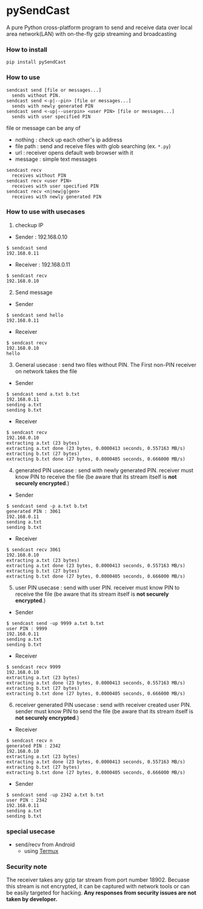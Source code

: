 # pySendCast
A pure Python cross-platform program to send and receive data over local area network(LAN) with on-the-fly gzip streaming and broadcasting

### How to install
```
pip install pySendCast
```

### How to use
```
sendcast send [file or messages...]
  sends without PIN.
sendcast send <-p|--pin> [file or messages...]
  sends with newly generated PIN
sendcast send <-up|--userpin> <user PIN> [file or messages...]
  sends with user specified PIN
```
file or message can be any of
- nothing : check up each other's ip address
- file path : send and receive files with glob searching (ex. `*.py`)
- url : receiver opens default web browser with it
- message : simple text messages

```
sendcast recv
  receives without PIN
sendcast recv <user PIN>
  receives with user specified PIN
sendcast recv <n|new|g|gen>
  receives with newly generated PIN
```

### How to use with usecases
1. checkup IP
- Sender : 192.168.0.10
```shell
$ sendcast send
192.168.0.11
```
- Receiver : 192.168.0.11
```shell
$ sendcast recv
192.168.0.10
```

2. Send message
- Sender
```shell
$ sendcast send hello
192.168.0.11
```
- Receiver
```shell
$ sendcast recv
192.168.0.10
hello
```

3. General usecase : send two files without PIN. The First non-PIN receiver on network takes the file
- Sender
```shell
$ sendcast send a.txt b.txt
192.168.0.11
sending a.txt
sending b.txt
```
- Receiver
```shell
$ sendcast recv
192.168.0.10
extracting a.txt (23 bytes)
extracting a.txt done (23 bytes, 0.0000413 seconds, 0.557163 MB/s)
extracting b.txt (27 bytes)
extracting b.txt done (27 bytes, 0.0000405 seconds, 0.666000 MB/s)
```

4. generated PIN usecase : send with newly generated PIN. receiver must know PIN to receive the file (be aware that its stream itself is **not securely encrypted**.)
- Sender
```shell
$ sendcast send -p a.txt b.txt
generated PIN : 3061
192.168.0.11
sending a.txt
sending b.txt
```
- Receiver
```shell
$ sendcast recv 3061
192.168.0.10
extracting a.txt (23 bytes)
extracting a.txt done (23 bytes, 0.0000413 seconds, 0.557163 MB/s)
extracting b.txt (27 bytes)
extracting b.txt done (27 bytes, 0.0000405 seconds, 0.666000 MB/s)
```

5. user PIN usecase : send with user PIN. receiver must know PIN to receive the file (be aware that its stream itself is **not securely encrypted**.)
- Sender
```shell
$ sendcast send -up 9999 a.txt b.txt
user PIN : 9999
192.168.0.11
sending a.txt
sending b.txt
```
- Receiver
```shell
$ sendcast recv 9999
192.168.0.10
extracting a.txt (23 bytes)
extracting a.txt done (23 bytes, 0.0000413 seconds, 0.557163 MB/s)
extracting b.txt (27 bytes)
extracting b.txt done (27 bytes, 0.0000405 seconds, 0.666000 MB/s)
```

6. receiver generated PIN usecase : send with receiver created user PIN. sender must know PIN to send the file (be aware that its stream itself is **not securely encrypted**.)
- Receiver
```shell
$ sendcast recv n
generated PIN : 2342
192.168.0.10
extracting a.txt (23 bytes)
extracting a.txt done (23 bytes, 0.0000413 seconds, 0.557163 MB/s)
extracting b.txt (27 bytes)
extracting b.txt done (27 bytes, 0.0000405 seconds, 0.666000 MB/s)
```
- Sender
```shell
$ sendcast send -up 2342 a.txt b.txt
user PIN : 2342
192.168.0.11
sending a.txt
sending b.txt
```

### special usecase
- send/recv from Android
  - using [Termux](https://play.google.com/store/apps/details?id=com.termux&hl=en)

### Security note
The receiver takes any gzip tar stream from port number 18902.
Becuase this stream is not encrypted, it can be captured with network tools or can be easily targeted for hacking.
**Any responses from security issues are not taken by developer.**
